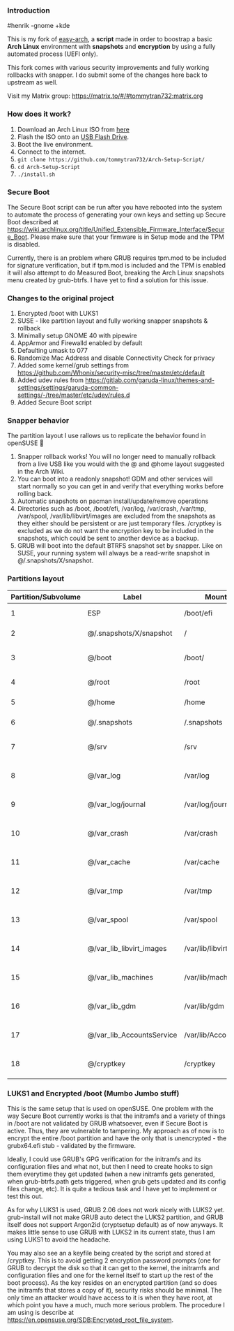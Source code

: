 ### Introduction
#henrik
-gnome +kde


This is my fork of [easy-arch](https://github.com/classy-giraffe/easy-arch), a **script** made in order to boostrap a basic **Arch Linux** environment with **snapshots** and **encryption** by using a fully automated process (UEFI only).

This fork comes with various security improvements and fully working rollbacks with snapper. I do submit some of the changes here back to upstream as well.

Visit my Matrix group: https://matrix.to/#/#tommytran732:matrix.org

### How does it work?
1. Download an Arch Linux ISO from [here](https://archlinux.org/download/)
2. Flash the ISO onto an [USB Flash Drive](https://wiki.archlinux.org/index.php/USB_flash_installation_medium).
3. Boot the live environment.
4. Connect to the internet.
5. `git clone https://github.com/tommytran732/Arch-Setup-Script/`
6. `cd Arch-Setup-Script`
7. `./install.sh`

### Secure Boot
The Secure Boot script can be run after you have rebooted into the system to automate the process of generating your own keys and setting up Secure Boot described at https://wiki.archlinux.org/title/Unified_Extensible_Firmware_Interface/Secure_Boot. Please make sure that your firmware is in Setup mode and the TPM is disabled.

Currently, there is an problem where GRUB requires tpm.mod to be included for signature verification, but if tpm.mod is included and the TPM is enabled it will also attempt to do Measured Boot, breaking the Arch Linux snapshots menu created by grub-btrfs. I have yet to find a solution for this issue.

### Changes to the original project
1. Encrypted /boot with LUKS1
2. SUSE - like partition layout and fully working snapper snapshots & rollback
3. Minimally setup GNOME 40 with pipewire
4. AppArmor and Firewalld enabled by default
5. Defaulting umask to 077
6. Randomize Mac Address and disable Connectivity Check for privacy
7. Added some kernel/grub settings from https://github.com/Whonix/security-misc/tree/master/etc/default
8. Added udev rules from https://gitlab.com/garuda-linux/themes-and-settings/settings/garuda-common-settings/-/tree/master/etc/udev/rules.d
9. Added Secure Boot script

### Snapper behavior
The partition layout I use rallows us to replicate the behavior found in openSUSE 🦎
1. Snapper rollback <number> works! You will no longer need to manually rollback from a live USB like you would with the @ and @home layout suggested in the Arch Wiki.
2. You can boot into a readonly snapshot! GDM and other services will start normally so you can get in and verify that everything works before rolling back.
3. Automatic snapshots on pacman install/update/remove operations
4. Directories such as /boot, /boot/efi, /var/log, /var/crash, /var/tmp, /var/spool, /var/lib/libvirt/images are excluded from the snapshots as they either should be persistent or are just temporary files. /cryptkey is excluded as we do not want the encryption key to be included in the snapshots, which could be sent to another device as a backup.
5. GRUB will boot into the default BTRFS snapshot set by snapper. Like on SUSE, your running system will always be a read-write snapshot in @/.snapshots/X/snapshot. 

### Partitions layout 

| Partition/Subvolume | Label                        | Mountpoint               | Notes                       |
|---------------------|------------------------------|--------------------------|-----------------------------|
| 1                   | ESP                          | /boot/efi                | Unencrypted FAT32           |
| 2                   | @/.snapshots/X/snapshot      | /                        | Encrypted BTRFS             |
| 3                   | @/boot                       | /boot/                   | Encrypted BTRFS (nodatacow) |
| 4                   | @/root                       | /root                    | Encrypted BTRFS             |
| 5                   | @/home                       | /home                    | Encrypted BTRFS             |
| 6                   | @/.snapshots                 | /.snapshots              | Encrypted BTRFS             |
| 7                   | @/srv                        | /srv                     | Encrypted BTRFS (nodatacow) |
| 8                   | @/var_log                    | /var/log                 | Encrypted BTRFS (nodatacow) |
| 9                   | @/var_log/journal            | /var/log/journal         | Encrypted BTRFS (nodatacow) |
| 10                  | @/var_crash                  | /var/crash               | Encrypted BTRFS (nodatacow) |
| 11                  | @/var_cache                  | /var/cache               | Encrypted BTRFS (nodatacow) |
| 12                  | @/var_tmp                    | /var/tmp                 | Encrypted BTRFS (nodatacow) |
| 13                  | @/var_spool                  | /var/spool               | Encrypted BTRFS (nodatacow) |
| 14                  | @/var_lib_libvirt_images     | /var/lib/libvirt/images  | Encrypted BTRFS (nodatacow) |
| 15                  | @/var_lib_machines           | /var/lib/machines        | Encrypted BTRFS (nodatacow) |
| 16                  | @/var_lib_gdm                | /var/lib/gdm             | Encrypted BTRFS (nodatacow) |
| 17                  | @/var_lib_AccountsService    | /var/lib/AccountsService | Encrypted BTRFS (nodatacow) |
| 18                  | @/cryptkey                   | /cryptkey                | Encrypted BTRFS (nodatacow) |

### LUKS1 and Encrypted /boot (Mumbo Jumbo stuff)
This is the same setup that is used on openSUSE. One problem with the way Secure Boot currently works is that the initramfs and a variety of things in /boot are not validated by GRUB whatsoever, even if Secure Boot is active. Thus, they are vulnerable to tampering. My approach as of now is to encrypt the entire /boot partition and have the only that is unencrypted - the grubx64.efi stub - validated by the firmware. 

Ideally, I could use GRUB's GPG verification for the initramfs and its configuration files and what not, but then I need to create hooks to sign them everytime they get updated (when a new initramfs gets generated, when grub-btrfs.path gets triggered, when grub gets updated and its config files change, etc). It is quite a tedious task and I have yet to implement or test this out.

As for why LUKS1 is used, GRUB 2.06 does not work nicely with LUKS2 yet. grub-install will not make GRUB auto detect the LUKS2 partition, and GRUB itself does not support Argon2id (cryptsetup default) as of now anyways. It makes little sense to use GRUB with LUKS2 in its current state, thus I am using LUKS1 to avoid the headache.

You may also see an a keyfile being created by the script and stored at /cryptkey. This is to avoid getting 2 encryption password prompts (one for GRUB to decrypt the disk so that it can get to the kernel, the initramfs and configuration files and one for the kernel itself to start up the rest of the boot process). As the key resides on an encrypted partition (and so does the initramfs that stores a copy of it), security risks should be minimal. The only time an attacker would have access to it is when they have root, at which point you have a much, much more serious problem. The procedure I am using is describe at https://en.opensuse.org/SDB:Encrypted_root_file_system.
